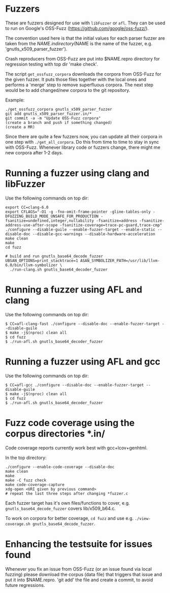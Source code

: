 # Fuzzers

These are fuzzers designed for use with `libFuzzer` or `afl`. They can
be used to run on Google's OSS-Fuzz (https://github.com/google/oss-fuzz/).

The convention used here is that the initial values for each parser fuzzer
are taken from the $NAME.in directory ($NAME is the name of the fuzzer, e.g.
'gnutls_x509_parser_fuzzer').

Crash reproducers from OSS-Fuzz are put into $NAME.repro directory for
regression testing with top dir 'make check'.

The script `get_ossfuzz_corpora` downloads the corpora from OSS-Fuzz for
the given fuzzer. It puts those files together with the local ones and performs
a 'merge' step to remove superfluous corpora. The next step would be to add
changed/new corpora to the git repository.

Example:
```
./get_ossfuzz_corpora gnutls_x509_parser_fuzzer
git add gnutls_x509_parser_fuzzer.in/*
git commit -a -m "Update OSS-Fuzz corpora"
(create a branch and push if something changed)
(create a MR)
```

Since there are quite a few fuzzers now, you can update all their corpora
in one step with `./get_all_corpora`. Do this from time to time to stay
in sync with OSS-Fuzz. Whenever library code or fuzzers change, there might
me new corpora after 1-2 days.


# Running a fuzzer using clang and libFuzzer

Use the following commands on top dir:
```
export CC=clang-6.0
export CFLAGS="-O1 -g -fno-omit-frame-pointer -gline-tables-only -DFUZZING_BUILD_MODE_UNSAFE_FOR_PRODUCTION -fsanitize=undefined,integer,nullability -fsanitize=address -fsanitize-address-use-after-scope -fsanitize-coverage=trace-pc-guard,trace-cmp"
./configure --disable-guile --enable-fuzzer-target --enable-static --disable-doc --disable-gcc-warnings --disable-hardware-acceleration
make clean
make
cd fuzz

# build and run gnutls_base64_decode_fuzzer
UBSAN_OPTIONS=print_stacktrace=1 ASAN_SYMBOLIZER_PATH=/usr/lib/llvm-6.0/bin/llvm-symbolizer \
  ./run-clang.sh gnutls_base64_decoder_fuzzer
```


# Running a fuzzer using AFL and clang

Use the following commands on top dir:

```
$ CC=afl-clang-fast ./configure --disable-doc --enable-fuzzer-target --disable-guile
$ make -j$(nproc) clean all
$ cd fuzz
$ ./run-afl.sh gnutls_base64_decoder_fuzzer
```

# Running a fuzzer using AFL and gcc

Use the following commands on top dir:

```
$ CC=afl-gcc ./configure --disable-doc --enable-fuzzer-target --disable-guile
$ make -j$(nproc) clean all
$ cd fuzz
$ ./run-afl.sh gnutls_base64_decoder_fuzzer
```

# Fuzz code coverage using the corpus directories *.in/

Code coverage reports currently work best with gcc+lcov+genhtml.

In the top directory:
```
./configure --enable-code-coverage --disable-doc
make clean
make
make -C fuzz check
make code-coverage-capture
xdg-open <URI given by previous command>
# repeat the last three steps after changing *fuzzer.c
```

Each fuzzer target has it's own files/functions to cover, e.g.
`gnutls_base64_decode_fuzzer` covers lib/x509_b64.c.

To work on corpora for better coverage, `cd fuzz` and use e.g.
`./view-coverage.sh gnutls_base64_decode_fuzzer`.


# Enhancing the testsuite for issues found

Whenever you fix an issue from OSS-Fuzz (or an issue found via local fuzzing)
please download the corpus (data file) that triggers that issue and put it
into $NAME.repro. 'git add' the file and create a commit, to avoid future
regressions.
